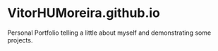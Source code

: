# VitorHUMoreira.github.io

Personal Portfolio telling a little about myself and demonstrating some projects.
